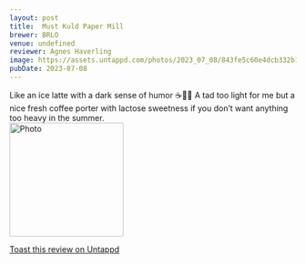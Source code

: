 ```yaml
---
layout: post
title:  Must Kuld Paper Mill
brewer: BRLO
venue: undefined
reviewer: Agnes Haverling
image: https://assets.untappd.com/photos/2023_07_08/843fe5c60e4dcb332b1a7015a5c2e6af_200x200.jpg
pubDate: 2023-07-08
---
```


Like an ice latte with a dark sense of humor ☕️🥛🍺 
A tad too light for me but a nice fresh coffee porter with lactose sweetness if you don’t want anything too heavy in the summer.
						  <br />
						  <img height="200" width="200" src="https://assets.untappd.com/photos/2023_07_08/843fe5c60e4dcb332b1a7015a5c2e6af_200x200.jpg" alt="Photo">         
						
[Toast this review on Untappd](https://untappd.com/user/&#45;Spacebacon&#45;/checkin/1292052565)

